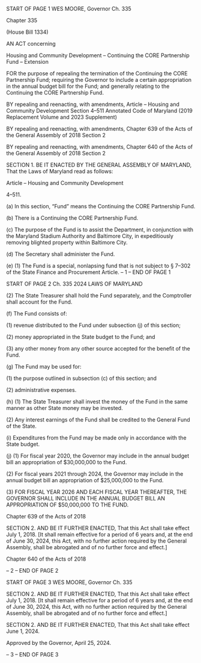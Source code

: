 START OF PAGE 1
WES MOORE, Governor Ch. 335

Chapter 335

(House Bill 1334)

AN ACT concerning

Housing and Community Development – Continuing the CORE Partnership
Fund – Extension

FOR the purpose of repealing the termination of the Continuing the CORE Partnership
Fund; requiring the Governor to include a certain appropriation in the annual budget
bill for the Fund; and generally relating to the Continuing the CORE Partnership
Fund.

BY repealing and reenacting, with amendments,
Article – Housing and Community Development
Section 4–511
Annotated Code of Maryland
(2019 Replacement Volume and 2023 Supplement)

BY repealing and reenacting, with amendments,
Chapter 639 of the Acts of the General Assembly of 2018
Section 2

BY repealing and reenacting, with amendments,
Chapter 640 of the Acts of the General Assembly of 2018
Section 2

SECTION 1. BE IT ENACTED BY THE GENERAL ASSEMBLY OF MARYLAND,
That the Laws of Maryland read as follows:

Article – Housing and Community Development

4–511.

(a) In this section, “Fund” means the Continuing the CORE Partnership Fund.

(b) There is a Continuing the CORE Partnership Fund.

(c) The purpose of the Fund is to assist the Department, in conjunction with the
Maryland Stadium Authority and Baltimore City, in expeditiously removing blighted
property within Baltimore City.

(d) The Secretary shall administer the Fund.

(e) (1) The Fund is a special, nonlapsing fund that is not subject to § 7–302 of
the State Finance and Procurement Article.
– 1 –
END OF PAGE 1

START OF PAGE 2
Ch. 335 2024 LAWS OF MARYLAND

(2) The State Treasurer shall hold the Fund separately, and the
Comptroller shall account for the Fund.

(f) The Fund consists of:

(1) revenue distributed to the Fund under subsection (j) of this section;

(2) money appropriated in the State budget to the Fund; and

(3) any other money from any other source accepted for the benefit of the
Fund.

(g) The Fund may be used for:

(1) the purpose outlined in subsection (c) of this section; and

(2) administrative expenses.

(h) (1) The State Treasurer shall invest the money of the Fund in the same
manner as other State money may be invested.

(2) Any interest earnings of the Fund shall be credited to the General Fund
of the State.

(i) Expenditures from the Fund may be made only in accordance with the State
budget.

(j) (1) For fiscal year 2020, the Governor may include in the annual budget
bill an appropriation of $30,000,000 to the Fund.

(2) For fiscal years 2021 through 2024, the Governor may include in the
annual budget bill an appropriation of $25,000,000 to the Fund.

(3) FOR FISCAL YEAR 2026 AND EACH FISCAL YEAR THEREAFTER,
THE GOVERNOR SHALL INCLUDE IN THE ANNUAL BUDGET BILL AN APPROPRIATION
OF $50,000,000 TO THE FUND.

Chapter 639 of the Acts of 2018

SECTION 2. AND BE IT FURTHER ENACTED, That this Act shall take effect July
1, 2018. [It shall remain effective for a period of 6 years and, at the end of June 30, 2024,
this Act, with no further action required by the General Assembly, shall be abrogated and
of no further force and effect.]

Chapter 640 of the Acts of 2018

– 2 –
END OF PAGE 2

START OF PAGE 3
WES MOORE, Governor Ch. 335

SECTION 2. AND BE IT FURTHER ENACTED, That this Act shall take effect July
1, 2018. [It shall remain effective for a period of 6 years and, at the end of June 30, 2024,
this Act, with no further action required by the General Assembly, shall be abrogated and
of no further force and effect.]

SECTION 2. AND BE IT FURTHER ENACTED, That this Act shall take effect June
1, 2024.

Approved by the Governor, April 25, 2024.

– 3 –
END OF PAGE 3